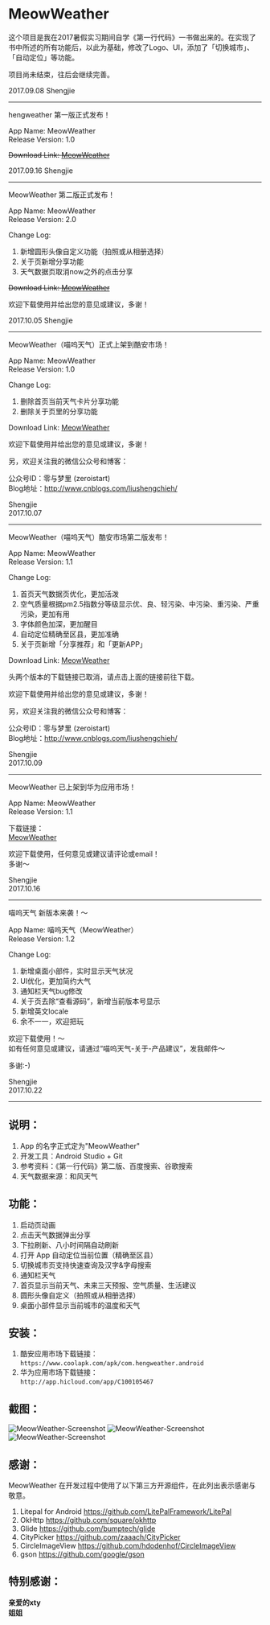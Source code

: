 # MeowWeather

这个项目是我在2017暑假实习期间自学《第一行代码》一书做出来的。在实现了书中所述的所有功能后，以此为基础，修改了Logo、UI，添加了「切换城市」、「自动定位」等功能。

项目尚未结束，往后会继续完善。

2017.09.08 Shengjie

***

hengweather 第一版正式发布！

App Name: MeowWeather  
Release Version: 1.0

<del> Download Link: [MeowWeather](https://github.com/LiuShengchieh/hengweather/tree/master/downloadApk) </del>

2017.09.16 Shengjie

***

MeowWeather 第二版正式发布！  

App Name: MeowWeather    
Release Version: 2.0  

Change Log:  
1. 新增圆形头像自定义功能（拍照或从相册选择）  
2. 关于页新增分享功能  
3. 天气数据页取消now之外的点击分享  

<del> Download Link: [MeowWeather](https://github.com/LiuShengchieh/hengweather/tree/master/downloadApk) </del>

欢迎下载使用并给出您的意见或建议，多谢！

2017.10.05 Shengjie

***

MeowWeather（喵呜天气）正式上架到酷安市场！  

App Name: MeowWeather  
Release Version: 1.0  

Change Log:  
1. 删除首页当前天气卡片分享功能  
2. 删除关于页里的分享功能  

Download Link: [MeowWeather](https://www.coolapk.com/apk/com.hengweather.android)    

欢迎下载使用并给出您的意见或建议，多谢！

另，欢迎关注我的微信公众号和博客：  

公众号ID：零与梦里 (zeroistart)    
Blog地址：http://www.cnblogs.com/liushengchieh/  

Shengjie    
2017.10.07  

***

MeowWeather（喵呜天气）酷安市场第二版发布！

App Name: MeowWeather  
Release Version: 1.1  

Change Log:  
1. 首页天气数据页优化，更加活泼  
2. 空气质量根据pm2.5指数分等级显示优、良、轻污染、中污染、重污染、严重污染，更加有用  
3. 字体颜色加深，更加醒目  
4. 自动定位精确至区县，更加准确	  
5. 关于页新增「分享推荐」和「更新APP」  

Download Link: [MeowWeather](https://www.coolapk.com/apk/com.hengweather.android)    

头两个版本的下载链接已取消，请点击上面的链接前往下载。

欢迎下载使用并给出您的意见或建议，多谢！

另，欢迎关注我的微信公众号和博客：  

公众号ID：零与梦里 (zeroistart)    
Blog地址：http://www.cnblogs.com/liushengchieh/  

Shengjie    
2017.10.09  

***

MeowWeather 已上架到华为应用市场！  

App Name: MeowWeather  
Release Version: 1.1  

下载链接：  
[MeowWeather](http://app.hicloud.com/app/C100105467)  

欢迎下载使用，任何意见或建议请评论或email！  
多谢～  

Shengjie  
2017.10.16

***

喵呜天气 新版本来袭！～

App Name: 喵呜天气（MeowWeather）  
Release Version: 1.2  

Change Log:  
1. 新增桌面小部件，实时显示天气状况  
2. UI优化，更加简约大气  
3. 通知栏天气bug修改  
4. 关于页去除“查看源码”，新增当前版本号显示  
5. 新增英文locale  
6. 余不一一，欢迎把玩  

欢迎下载使用！～  
如有任何意见或建议，请通过“喵呜天气-关于-产品建议”，发我邮件～

多谢:-)

Shengjie  
2017.10.22

***

## 说明：
1. App 的名字正式定为"MeowWeather"
2. 开发工具：Android Studio + Git
3. 参考资料：《第一行代码》第二版、百度搜索、谷歌搜索
4. 天气数据来源：和风天气  

## 功能：
1. 启动页动画
2. 点击天气数据弹出分享
3. 下拉刷新、八小时间隔自动刷新
4. 打开 App 自动定位当前位置（精确至区县）
5. 切换城市页支持快速查询及汉字&字母搜索
6. 通知栏天气
7. 首页显示当前天气、未来三天预报、空气质量、生活建议
8. 圆形头像自定义（拍照或从相册选择）  
9. 桌面小部件显示当前城市的温度和天气  

## 安装：  
1. 酷安应用市场下载链接：  
` https://www.coolapk.com/apk/com.hengweather.android `  
2. 华为应用市场下载链接：  
`http://app.hicloud.com/app/C100105467`  

## 截图：
![MeowWeather-Screenshot](https://github.com/LiuShengchieh/hengweather/blob/master/images/x.png)
![MeowWeather-Screenshot](https://github.com/LiuShengchieh/hengweather/blob/master/images/y.png)
![MeowWeather-Screenshot](https://github.com/LiuShengchieh/hengweather/blob/master/images/z.png)

## 感谢：
MeowWeather 在开发过程中使用了以下第三方开源组件，在此列出表示感谢与敬意。  
1. Litepal for Android https://github.com/LitePalFramework/LitePal  
2. OkHttp https://github.com/square/okhttp  
3. Glide https://github.com/bumptech/glide  
4. CityPicker https://github.com/zaaach/CityPicker    
5. CircleImageView https://github.com/hdodenhof/CircleImageView    
6. gson https://github.com/google/gson  

## 特别感谢：
**亲爱的xty**  
**姐姐**
